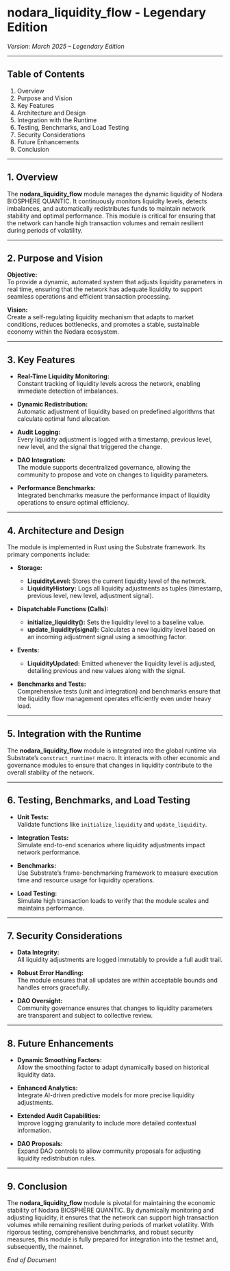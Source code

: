 # nodara_liquidity_flow - Legendary Edition

*Version: March 2025 – Legendary Edition*

---

## Table of Contents

1. Overview  
2. Purpose and Vision  
3. Key Features  
4. Architecture and Design  
5. Integration with the Runtime  
6. Testing, Benchmarks, and Load Testing  
7. Security Considerations  
8. Future Enhancements  
9. Conclusion

---

## 1. Overview

The **nodara_liquidity_flow** module manages the dynamic liquidity of Nodara BIOSPHÈRE QUANTIC. It continuously monitors liquidity levels, detects imbalances, and automatically redistributes funds to maintain network stability and optimal performance. This module is critical for ensuring that the network can handle high transaction volumes and remain resilient during periods of volatility.

---

## 2. Purpose and Vision

**Objective:**  
To provide a dynamic, automated system that adjusts liquidity parameters in real time, ensuring that the network has adequate liquidity to support seamless operations and efficient transaction processing.

**Vision:**  
Create a self-regulating liquidity mechanism that adapts to market conditions, reduces bottlenecks, and promotes a stable, sustainable economy within the Nodara ecosystem.

---

## 3. Key Features

- **Real-Time Liquidity Monitoring:**  
  Constant tracking of liquidity levels across the network, enabling immediate detection of imbalances.

- **Dynamic Redistribution:**  
  Automatic adjustment of liquidity based on predefined algorithms that calculate optimal fund allocation.

- **Audit Logging:**  
  Every liquidity adjustment is logged with a timestamp, previous level, new level, and the signal that triggered the change.

- **DAO Integration:**  
  The module supports decentralized governance, allowing the community to propose and vote on changes to liquidity parameters.

- **Performance Benchmarks:**  
  Integrated benchmarks measure the performance impact of liquidity operations to ensure optimal efficiency.

---

## 4. Architecture and Design

The module is implemented in Rust using the Substrate framework. Its primary components include:

- **Storage:**  
  - **LiquidityLevel:** Stores the current liquidity level of the network.  
  - **LiquidityHistory:** Logs all liquidity adjustments as tuples (timestamp, previous level, new level, adjustment signal).

- **Dispatchable Functions (Calls):**  
  - **initialize_liquidity():** Sets the liquidity level to a baseline value.  
  - **update_liquidity(signal):** Calculates a new liquidity level based on an incoming adjustment signal using a smoothing factor.

- **Events:**  
  - **LiquidityUpdated:** Emitted whenever the liquidity level is adjusted, detailing previous and new values along with the signal.

- **Benchmarks and Tests:**  
  Comprehensive tests (unit and integration) and benchmarks ensure that the liquidity flow management operates efficiently even under heavy load.

---

## 5. Integration with the Runtime

The **nodara_liquidity_flow** module is integrated into the global runtime via Substrate’s `construct_runtime!` macro. It interacts with other economic and governance modules to ensure that changes in liquidity contribute to the overall stability of the network.

---

## 6. Testing, Benchmarks, and Load Testing

- **Unit Tests:**  
  Validate functions like `initialize_liquidity` and `update_liquidity`.
  
- **Integration Tests:**  
  Simulate end-to-end scenarios where liquidity adjustments impact network performance.
  
- **Benchmarks:**  
  Use Substrate’s frame-benchmarking framework to measure execution time and resource usage for liquidity operations.
  
- **Load Testing:**  
  Simulate high transaction loads to verify that the module scales and maintains performance.

---

## 7. Security Considerations

- **Data Integrity:**  
  All liquidity adjustments are logged immutably to provide a full audit trail.
  
- **Robust Error Handling:**  
  The module ensures that all updates are within acceptable bounds and handles errors gracefully.
  
- **DAO Oversight:**  
  Community governance ensures that changes to liquidity parameters are transparent and subject to collective review.

---

## 8. Future Enhancements

- **Dynamic Smoothing Factors:**  
  Allow the smoothing factor to adapt dynamically based on historical liquidity data.
  
- **Enhanced Analytics:**  
  Integrate AI-driven predictive models for more precise liquidity adjustments.
  
- **Extended Audit Capabilities:**  
  Improve logging granularity to include more detailed contextual information.
  
- **DAO Proposals:**  
  Expand DAO controls to allow community proposals for adjusting liquidity redistribution rules.

---

## 9. Conclusion

The **nodara_liquidity_flow** module is pivotal for maintaining the economic stability of Nodara BIOSPHÈRE QUANTIC. By dynamically monitoring and adjusting liquidity, it ensures that the network can support high transaction volumes while remaining resilient during periods of market volatility. With rigorous testing, comprehensive benchmarks, and robust security measures, this module is fully prepared for integration into the testnet and, subsequently, the mainnet.

*End of Document*
